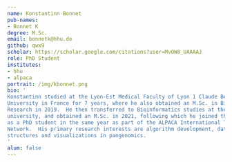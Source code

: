 ```yaml
---
name: Konstantinn Bonnet
pub-names:
- Bonnet K
degree: M.Sc.
email: bonnetk@hhu.de
github: qwx9
scholar: https://scholar.google.com/citations?user=MvOW8_UAAAAJ
role: PhD Student
institutes:
- hhu
- alpaca
portrait: /img/kbonnet.png
bio: '
Konstantinn studied at the Lyon-Est Medical Faculty of Lyon 1 Claude Bernard
University in France for 7 years, where he also obtained an M.Sc. in Biomedical
Research in 2019.  He then transferred to Bioinformatics studies at the same
university, and obtained an M.Sc. in 2021, following which he joined the group
as a PhD student in the same year as part of the ALPACA International Training
Network.  His primary research interests are algorithm development, data
structures and visualizations in pangenomics.
'
alum: false
---
```

